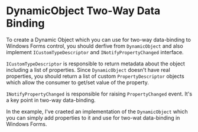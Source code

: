 # DynamicObject Two-Way Data Binding
To create a Dynamic Object which you can use for two-way data-binding to Windows Forms control, you should derfive from `DynamicObject` and also implement `ICustomTypeDescriptor` and `INotifyPropertyChanged` interface.

`ICustomTypeDescriptor` is responsible to return metadata about the object including a list of properties. Since `DynamicObject` doesn't have real properties, you should return a list of custom `PropertyDescriptor` objects which allow the consumer to get/set value of the property.

`INotifyPropertyChanged` is responsible for raising `PropertyChanged` event. It's a key point in two-way data-binding.

In the example, I've craeted an implementation of the `DynamicObject` which you can simply add properties to it and use for two-wat data-binding in Windows Forms.